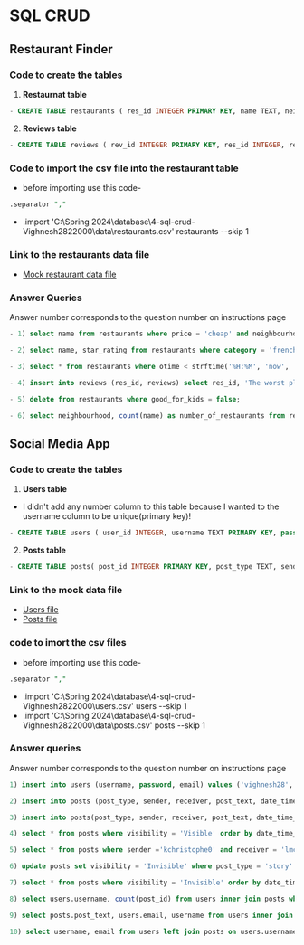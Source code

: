 # SQL CRUD

## Restaurant Finder

### Code to create the tables
1) **Restaurnat table**
```sql
- CREATE TABLE restaurants ( res_id INTEGER PRIMARY KEY, name TEXT, neighbourhood TEXT, category TEXT, price TEXT, good_for_kids BOOLEAN, otime TEXT, ctime TEXT, star_rating INTEGER);
```
 2) **Reviews table**
 ```sql
 - CREATE TABLE reviews ( rev_id INTEGER PRIMARY KEY, res_id INTEGER, review TEXT);
 ```

### Code to import the csv file into the restaurant table
- before importing use this code- 
```sql
.separator ","
```
- .import 'C:\Spring 2024\database\4-sql-crud-Vighnesh2822000\data\restaurants.csv' restaurants --skip 1

### Link to the restaurants data file 
- [Mock restaurant data file](https://github.com/dbdesign-students-spring2024/4-sql-crud-Vighnesh2822000/blob/main/data/restaurants.csv)

### Answer Queries
Answer number corresponds to the question number on instructions page
```sql
- 1) select name from restaurants where price = 'cheap' and neighbourhood ='bronx';

```
```sql
- 2) select name, star_rating from restaurants where category = 'french' and star_rating >= 3 order by star_rating desc;
```
```sql
- 3) select * from restaurants where otime < strftime('%H:%M', 'now', 'localtime') and ctime > strftime('%H:%M', 'now', 'localtime');
```
```sql
- 4) insert into reviews (res_id, reviews) select res_id, 'The worst place' from restaurants where restaurants.name = 'Senger LLC';

```
```sql
- 5) delete from restaurants where good_for_kids = false;
```
```sql
- 6) select neighbourhood, count(name) as number_of_restaurants from restaurants group by neighbourhood; 
```



## Social Media App

### Code to create the tables
1) **Users table**
- I didn't add any number column to this table because I wanted to the username column to be unique(primary key)!
```sql
- CREATE TABLE users ( user_id INTEGER, username TEXT PRIMARY KEY, password TEXT, email TEXT);
```
2) **Posts table**

```sql
- CREATE TABLE posts( post_id INTEGER PRIMARY KEY, post_type TEXT, sender TEXT, receiver TEXT, post_type TEXT date_time_posted DATETIME, visibility TEXT);
```
### Link to the mock data file
- [Users file](https://github.com/dbdesign-students-spring2024/4-sql-crud-Vighnesh2822000/blob/main/data/users.csv)
- [Posts file](https://github.com/dbdesign-students-spring2024/4-sql-crud-Vighnesh2822000/blob/main/data/posts.csv)

### code to imort the csv files
- before importing use this code-
```sql
.separator ","
```
- .import 'C:\Spring 2024\database\4-sql-crud-Vighnesh2822000\users.csv' users --skip 1
- .import 'C:\Spring 2024\database\4-sql-crud-Vighnesh2822000\data\posts.csv' posts --skip 1

### Answer queries
Answer number corresponds to the question number on instructions page
```sql
1) insert into users (username, password, email) values ('vighnesh28','happyhappy', 'vd2058@nyu.edu');
```
```sql
2) insert into posts (post_type, sender, receiver, post_text, date_time_posted, visibility) values ('message', 'dbail0','tovise1', 'How is it going mate?', strftime('%Y-%m-%d %H:%M:%S', 'now', 'localtime'), 'Visible');
```
```sql
3) insert into posts(post_type, sender, receiver, post_text, date_time_posted, visibility) values ('story', 'vighnesh28', 'everyone', 'Party over here!!!!!', strftime('%Y-%m-%d %H:%M:%S', 'now', 'localtime'), 'Visible');
```
```sql
4) select * from posts where visibility = 'Visible' order by date_time_posted desc limit 10;
```
```sql
5) select * from posts where sender ='kchristophe0' and receiver = 'lmcettrick0' and visibility = 'Visible' and post_type = 'message' order by date_time_posted desc limit 10;
```
```sql
6) update posts set visibility = 'Invisible' where post_type = 'story' and julianday('now','localtime') - julianday(strftime(date_time_posted)) > 1;
```
```sql
7) select * from posts where visibility = 'Invisible' order by date_time_posted desc;
```
```sql
8) select users.username, count(post_id) from users inner join posts where users.username = posts.sender group by username;
```
```sql
9) select posts.post_text, users.email, username from users inner join posts on users.username = posts.sender where julianday('now','localtime') - julianday(date_time_posted) < 1; 
```
```sql
10) select username, email from users left join posts on users.username = posts.sender where posts.sender is null;
```
